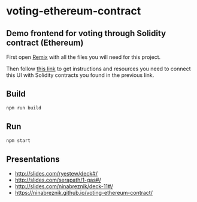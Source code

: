 # voting-ethereum-contract
## Demo frontend for voting through Solidity contract (Ethereum)

First open [Remix](http://remix-alpha.ethereum.org/#optimize=false&version=soljson-v0.4.20+commit.3155dd80.js&gist=1483e5599012c3783def91ead259ece8) with all the files you will need for this project.

Then follow [this link](https://gist.github.com/anonymous/1483e5599012c3783def91ead259ece8) to get instructions and resources you need to connect this UI with Solidity contracts you found in the previous link.


## Build

```sh
npm run build
```

## Run
```sh
npm start
```

## Presentations
* http://slides.com/ryestew/deck#/
* http://slides.com/serapath/1-gas#/
* http://slides.com/ninabreznik/deck-11#/
* https://ninabreznik.github.io/voting-ethereum-contract/
